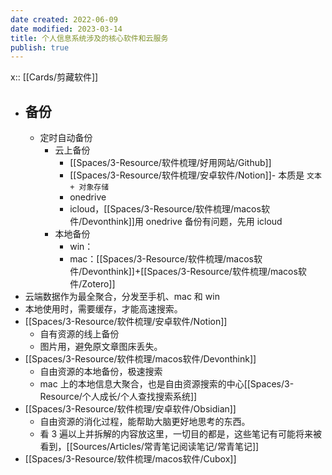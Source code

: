 ```yaml
---
date created: 2022-06-09
date modified: 2023-03-14
title: 个人信息系统涉及的核心软件和云服务
publish: true
---
```


x:: [[Cards/剪藏软件]]

- ## 备份
	- 定时自动备份
		- 云上备份
			- [[Spaces/3-Resource/软件梳理/好用网站/Github]]
			- [[Spaces/3-Resource/软件梳理/安卓软件/Notion]]- 本质是 `文本+ 对象存储`
			- onedrive
			- icloud，[[Spaces/3-Resource/软件梳理/macos软件/Devonthink]]用 onedrive 备份有问题，先用 icloud
		- 本地备份
			- win：
			- mac：[[Spaces/3-Resource/软件梳理/macos软件/Devonthink]]+[[Spaces/3-Resource/软件梳理/macos软件/Zotero]]
- 云端数据作为最全聚合，分发至手机、mac 和 win
- 本地使用时，需要缓存，才能高速搜索。
- [[Spaces/3-Resource/软件梳理/安卓软件/Notion]]
	- 自有资源的线上备份
	- 图片用，避免原文章图床丢失。
- [[Spaces/3-Resource/软件梳理/macos软件/Devonthink]]
	- 自由资源的本地备份，极速搜索
	- mac 上的本地信息大聚合，也是自由资源搜索的中心[[Spaces/3-Resource/个人成长/个人查找搜索系统]]
- [[Spaces/3-Resource/软件梳理/安卓软件/Obsidian]]
	- 自由资源的消化过程，能帮助大脑更好地思考的东西。
	- 看 3 遍以上并拆解的内容放这里，一切目的都是，这些笔记有可能将来被看到，[[Sources/Articles/常青笔记阅读笔记/常青笔记]]
- [[Spaces/3-Resource/软件梳理/macos软件/Cubox]]